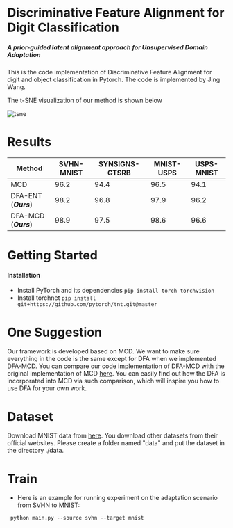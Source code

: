 # Discriminative Feature Alignment for Digit Classification
##### A prior-guided latent alignment approach for Unsupervised Domain Adaptation

This is the code implementation of Discriminative Feature Alignment for digit and object classification in Pytorch. The code is implemented by Jing Wang.

The t-SNE visualization of our method is shown below

![tsne](tsne.png)

# Results

| Method  | SVHN-MNIST | SYNSIGNS-GTSRB | MNIST-USPS | USPS-MNIST |
| ------------- | ------------- | ------------- | ------------- |------------- |
| MCD  | 96.2  | 94.4 | 96.5 | 94.1 |
| DFA-ENT (***Ours***)  | 98.2 | 96.8 | 97.9 | 96.2 |
| DFA-MCD (***Ours***)  | 98.9 | 97.5 | 98.6 | 96.6 |

# Getting Started

#### Installation

* Install PyTorch and its dependencies ```pip install torch torchvision```
* Install torchnet ```pip install git+https://github.com/pytorch/tnt.git@master```

# One Suggestion

Our framework is developed based on MCD. We want to make sure everything in the code is the same except for DFA when we implemented DFA-MCD. You can compare our code implementation of DFA-MCD with the original implementation of MCD [here](https://github.com/mil-tokyo/MCD_DA/tree/master/classification). You can easily find out how the DFA is incorporated into MCD via such comparison, which will inspire you how to use DFA for your own work.

# Dataset

Download MNIST data from [here](https://drive.google.com/file/d/1cZ4vSIS-IKoyKWPfcgxFMugw0LtMiqPf/view). You download other datasets from their official websites. Please create a folder named "data" and put the dataset in the directory ./data.

# Train

* Here is an example for running experiment on the adaptation scenario from SVHN to MNIST:

``` python main.py --source svhn --target mnist```
